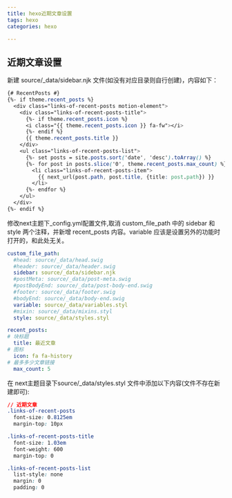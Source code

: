 ```yaml
---
title: hexo近期文章设置
tags: hexo
categories: hexo

---
```


## <span id="inline-blue">近期文章设置</span>
新建 source/_data/sidebar.njk 文件(如没有对应目录则自行创建)，内容如下：
```css
{# RecentPosts #}
{%- if theme.recent_posts %}
  <div class="links-of-recent-posts motion-element">
    <div class="links-of-recent-posts-title">
      {%- if theme.recent_posts.icon %}
      <i class="{{ theme.recent_posts.icon }} fa-fw"></i>
      {%- endif %}
      {{ theme.recent_posts.title }}
    </div>
    <ul class="links-of-recent-posts-list">
      {%- set posts = site.posts.sort('date', 'desc').toArray() %}
      {%- for post in posts.slice('0', theme.recent_posts.max_count) %}
        <li class="links-of-recent-posts-item">
          {{ next_url(post.path, post.title, {title: post.path}) }}
        </li>
      {%- endfor %}
    </ul>
  </div>
{%- endif %}

```

修改next主题下_config.yml配置文件,取消 custom_file_path 中的 sidebar 和 style 两个注释，并新增 recent_posts 内容。variable 应该是设置另外的功能时打开的，和此处无关。

```yml
custom_file_path:
  #head: source/_data/head.swig
  #header: source/_data/header.swig
  sidebar: source/_data/sidebar.njk
  #postMeta: source/_data/post-meta.swig
  #postBodyEnd: source/_data/post-body-end.swig
  #footer: source/_data/footer.swig
  #bodyEnd: source/_data/body-end.swig
  variable: source/_data/variables.styl
  #mixin: source/_data/mixins.styl
  style: source/_data/styles.styl

recent_posts:
# 块标题
  title: 最近文章
# 图标
  icon: fa fa-history
# 最多多少文章链接
  max_count: 5

```

在 next主题目录下source/_data/styles.styl 文件中添加以下内容(文件不存在新建即可):

```css
// 近期文章
.links-of-recent-posts
  font-size: 0.8125em
  margin-top: 10px

.links-of-recent-posts-title
  font-size: 1.03em
  font-weight: 600
  margin-top: 0

.links-of-recent-posts-list
  list-style: none
  margin: 0
  padding: 0

```







